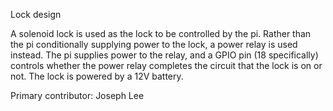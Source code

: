 Lock design

A solenoid lock is used as the lock to be controlled by the pi. Rather than the pi conditionally supplying power to the lock, a power relay is used instead. The pi supplies power to the relay, and a GPIO pin (18 specifically) controls whether the power relay completes the circuit that the lock is on or not. The lock is powered by a 12V battery.

Primary contributor: Joseph Lee

